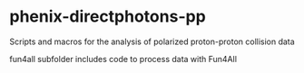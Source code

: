 # phenix-directphotons-pp
Scripts and macros for the analysis of polarized proton-proton collision data

fun4all subfolder includes code to process data with Fun4All
